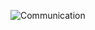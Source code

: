 ![Communication](https://github.com/opensourceBIM/BIMserver/raw/master/Documentation/img/communication.png)
